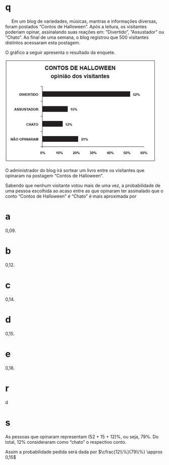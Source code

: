 # q
     Em um blog de variedades, músicas, mantras e informações diversas, foram postados “Contos de Halloween”. Após a leitura, os visitantes poderiam opinar, assinalando suas reações em: “Divertido”, “Assustador” ou “Chato”. Ao final de uma semana, o blog registrou que 500 visitantes distintos acessaram esta postagem.

O gráfico a seguir apresenta o resultado da enquete.

![](df4e6e65-cc39-e54a-9cdc-5c37122ebb61.png)

O administrador do blog irá sortear um livro entre os visitantes que opinaram na postagem “Contos de Halloween”.

Sabendo que nenhum visitante votou mais de uma vez, a probabilidade de uma pessoa escolhida ao acaso entre as que opinaram ter assinalado que o conto “Contos de Halloween” é “Chato” é mais aproximada por

# a
0,09.

# b
0,12.

# c
0,14.

# d
0,15.

# e
0,18.

# r
d

# s
As pessoas que opinaram representam (52 + 15 + 12)%, ou seja, 79%. Do total, 12% consideraram como “chato” o respectivo conto.

Assim a probabilidade pedida será dada por $\cfrac{12\\%}{79\\%} \approx 0,15$
